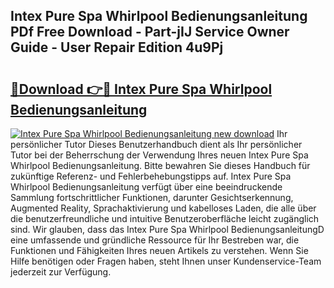 ## Intex Pure Spa Whirlpool Bedienungsanleitung PDf Free Download - Part-jIJ Service Owner Guide - User Repair Edition 4u9Pj

# <h2><a href="http://df5ord3.blite.top/?on=Intex+Pure+Spa+Whirlpool+Bedienungsanleitung">🔗Download 👉🔴 Intex Pure Spa Whirlpool Bedienungsanleitung</a></h2>

[![Intex Pure Spa Whirlpool Bedienungsanleitung new download](https://i.imgur.com/lujVjoI.png)](http://df5ord3.blite.top/?on=Intex+Pure+Spa+Whirlpool+Bedienungsanleitung)
Ihr persönlicher Tutor Dieses Benutzerhandbuch dient als Ihr persönlicher Tutor bei der Beherrschung der Verwendung Ihres neuen Intex Pure Spa Whirlpool Bedienungsanleitung. Bitte bewahren Sie dieses Handbuch für zukünftige Referenz- und Fehlerbehebungstipps auf. Intex Pure Spa Whirlpool Bedienungsanleitung verfügt über eine beeindruckende Sammlung fortschrittlicher Funktionen, darunter Gesichtserkennung, Augmented Reality, Sprachaktivierung und kabelloses Laden, die alle über die benutzerfreundliche und intuitive Benutzeroberfläche leicht zugänglich sind. Wir glauben, dass das Intex Pure Spa Whirlpool BedienungsanleitungD eine umfassende und gründliche Ressource für Ihr Bestreben war, die Funktionen und Fähigkeiten Ihres neuen Artikels zu verstehen. Wenn Sie Hilfe benötigen oder Fragen haben, steht Ihnen unser Kundenservice-Team jederzeit zur Verfügung.
